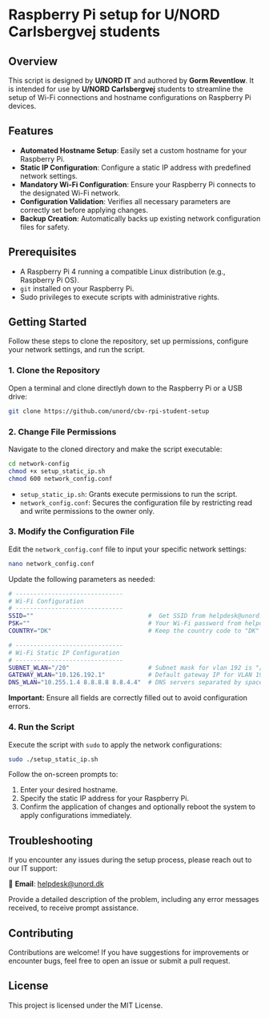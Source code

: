 # Raspberry Pi setup for U/NORD Carlsbergvej students

## Overview  
This script is designed by **U/NORD IT** and authored by **Gorm Reventlow**. It is intended for use by **U/NORD Carlsbergvej** students to streamline the setup of Wi-Fi connections and hostname configurations on Raspberry Pi devices.  
## Features  
- **Automated Hostname Setup**: Easily set a custom hostname for your Raspberry Pi. 
- **Static IP Configuration**: Configure a static IP address with predefined network settings. 
- **Mandatory Wi-Fi Configuration**: Ensure your Raspberry Pi connects to the designated Wi-Fi network. 
- **Configuration Validation**: Verifies all necessary parameters are correctly set before applying changes. 
- **Backup Creation**: Automatically backs up existing network configuration files for safety. 
## Prerequisites  
- A Raspberry Pi 4 running a compatible Linux distribution (e.g., Raspberry Pi OS). 
- `git` installed on your Raspberry Pi. 
- Sudo privileges to execute scripts with administrative rights.  

## Getting Started  
Follow these steps to clone the repository, set up permissions, configure your network settings, and run the script. 
### 1. Clone the Repository  
Open a terminal and clone directlyh down to the Raspberry Pi or a USB drive: 

```bash 
git clone https://github.com/unord/cbv-rpi-student-setup
```

### 2. Change File Permissions

Navigate to the cloned directory and make the script executable:

```bash
cd network-config 
chmod +x setup_static_ip.sh 
chmod 600 network_config.conf
```

- `setup_static_ip.sh`: Grants execute permissions to run the script.
- `network_config.conf`: Secures the configuration file by restricting read and write permissions to the owner only.

### 3. Modify the Configuration File

Edit the `network_config.conf` file to input your specific network settings:

```bash
nano network_config.conf
```
Update the following parameters as needed:

```bash
# ------------------------------ 
# Wi-Fi Configuration 
# ------------------------------ 
SSID=""                                #  Get SSID from helpdesk@unord.dk for raspbery pi projects at CBV
PSK=""                                 # Your Wi-Fi password from helpdesk@unord.dk for raspberry pi projects 
COUNTRY="DK"                           # Keep the country code to "DK" unless you are trying somthing funky

# ------------------------------
# Wi-Fi Static IP Configuration
# ------------------------------
SUBNET_WLAN="/20"                      # Subnet mask for vlan 192 is "/20" if using another VLAN contact helpdesk@unord.dk
GATEWAY_WLAN="10.126.192.1"            # Default gateway IP for VLAN 192, if using another VLAN contact helpdesk@unord.dk
DNS_WLAN="10.255.1.4 8.8.8.8 8.8.4.4"  # DNS servers separated by spaces. Here we first trying EFIF DNS and if it fails it uses Googles
```

**Important:** Ensure all fields are correctly filled out to avoid configuration errors.

### 4. Run the Script

Execute the script with `sudo` to apply the network configurations:

```bash
sudo ./setup_static_ip.sh
```

Follow the on-screen prompts to:

1. Enter your desired hostname.
2. Specify the static IP address for your Raspberry Pi.
3. Confirm the application of changes and optionally reboot the system to apply configurations immediately.

## Troubleshooting

If you encounter any issues during the setup process, please reach out to our IT support:

📧 **Email**: helpdesk@unord.dk

Provide a detailed description of the problem, including any error messages received, to receive prompt assistance.

## Contributing

Contributions are welcome! If you have suggestions for improvements or encounter bugs, feel free to open an issue or submit a pull request.

## License

This project is licensed under the MIT License.
